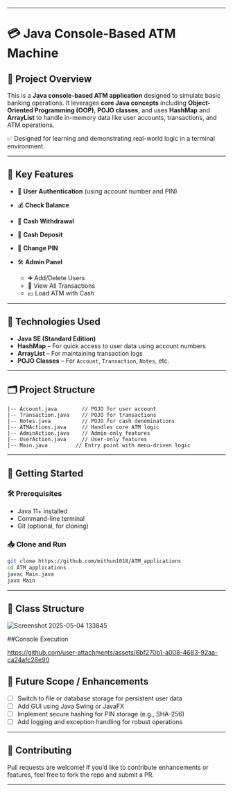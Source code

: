 
---

# 💳 Java Console-Based ATM Machine

## 📌 Project Overview

This is a **Java console-based ATM application** designed to simulate basic banking operations. It leverages **core Java concepts** including **Object-Oriented Programming (OOP)**, **POJO classes**, and uses **HashMap** and **ArrayList** to handle in-memory data like user accounts, transactions, and ATM operations.

✅ Designed for learning and demonstrating real-world logic in a terminal environment.

---

## 🔧 Key Features

* 🔐 **User Authentication** (using account number and PIN)
* 💰 **Check Balance**
* 🏧 **Cash Withdrawal**
* 💸 **Cash Deposit**
* 🔄 **Change PIN**
* 🛠️ **Admin Panel**

  * ➕ Add/Delete Users
  * 💼 View All Transactions
  * 💵 Load ATM with Cash

---

## 🧠 Technologies Used

* **Java SE (Standard Edition)**
* **HashMap** – For quick access to user data using account numbers
* **ArrayList** – For maintaining transaction logs
* **POJO Classes** – For `Account`, `Transaction`, `Notes`, etc.

---

## 🗂️ Project Structure

```plaintext
|-- Account.java        // POJO for user account
|-- Transaction.java    // POJO for transactions
|-- Notes.java          // POJO for cash denominations
|-- ATMActions.java     // Handles core ATM logic
|-- AdminAction.java    // Admin-only features
|-- UserAction.java     // User-only features
|-- Main.java         // Entry point with menu-driven logic
```

---

## 🚀 Getting Started

### 🛠️ Prerequisites

* Java 11+ installed
* Command-line terminal
* Git (optional, for cloning)

### 📥 Clone and Run

```bash
git clone https://github.com/mithun1018/ATM_applications
cd ATM_applications
javac Main.java
java Main
```

---

## 📸 Class Structure
![Screenshot 2025-05-04 133845](https://github.com/user-attachments/assets/c6fcb82d-b6b1-4658-bc22-b2d3755dc7c1)


##Console Execution


https://github.com/user-attachments/assets/6bf270b1-a008-4683-92aa-ca24afc28e90




## 🚀 Future Scope / Enhancements

* [ ] Switch to file or database storage for persistent user data
* [ ] Add GUI using Java Swing or JavaFX
* [ ] Implement secure hashing for PIN storage (e.g., SHA-256)
* [ ] Add logging and exception handling for robust operations

---

## 🤝 Contributing

Pull requests are welcome! If you’d like to contribute enhancements or features, feel free to fork the repo and submit a PR.

---


